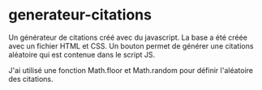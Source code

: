 # generateur-citations
Un générateur de citations créé avec du javascript.
La base a été créée avec un fichier HTML et CSS.
Un bouton permet de générer une citations aléatoire qui est contenue dans le script JS.

J'ai utilisé une fonction Math.floor et Math.random pour définir l'aléatoire des citations.

